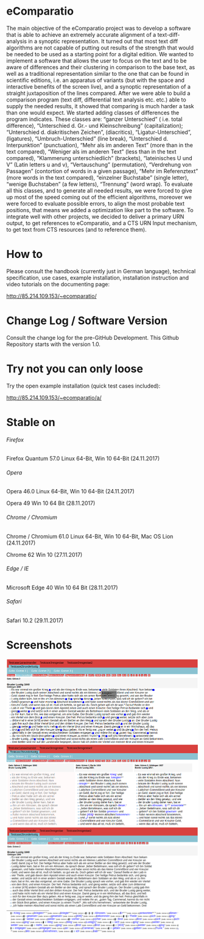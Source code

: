 # eComparatio
The main objective of the eComparatio project was to develop a software that is able to achieve an extremely accurate alignment of a text-diff-analysis in a synoptic representation. It turned out that most text diff algorithms are not capable of putting out results of the strength that would be needed to be used as a starting point for a digital edition. We wanted to implement a software that allows the user to focus on the text and to be aware of differences and their clustering in comparison to the base text, as well as a traditional representation similar to the one that can be found in scientific editions, i.e. an apparatus of variants (but with the space and interactive benefits of the screen live), and a synoptic representation of a straight juxtaposition of the lines compared. After we were able to build a comparison program (text diff, differential text analysis etc. etc.) able to supply the needed results, it showed that comparing is much harder a task than one would expect. We started adding classes of differences the program indicates. These classes are: “ganzer Unterschied” ( i.e. total difference), “Unterschied d. Gr.- und Kleinschreibung” (capitalization); “Unterschied d. diakritischen Zeichen”, (diacritics), “Ligatur-Unterschied”, (ligatures), “Umbruch-Unterschied” (line break), “Unterschied d. Interpunktion” (punctuation), “Mehr als im anderen Text” (more than in the text compared), “Weniger als im anderen Text” (less than in the text compared), “Klammerung unterschiedlich” (brackets), “lateinisches U und V” (Latin letters u and v), “Vertauschung” (permutation), “Verdrehung von Passagen” (contortion of words in a given passage), “Mehr im Referenztext” (more words in the text compared), “einzelner Buchstabe” (single letter), “wenige Buchstaben” (a few letters), “Trennung” (word wrap). To evaluate all this classes, and to generate all needed results, we were forced to give up most of the speed coming out of the efficient algorithms, moreover we were forced to evaluate possible errors, to align the most probable text positions, that means we added a optimization like part to the software. To integrate well with other projects, we decided to deliver a primary URN output, to get references to eComparatio, and a CTS URN Input mechanism, to get text from CTS resources (and to reference them).

# How to
Please consult the handbook (currently just in German language), technical specification, use cases, example installation, installation instruction and video tutorials on the documenting page:

http://85.214.109.153/~ecomparatio/

# Change Log / Software Version
Consult the change log for the pre-GitHub Development. This Github Repository starts with the version 1.0.

# Try not you can only loose
Try the open example installation (quick test cases included):

http://85.214.109.153/~ecomparatio/a/

# Stable on 

###### Firefox 

Firefox Quantum 57.0 Linux 64-Bit, Win 10 64-Bit (24.11.2017)

###### Opera

Opera 46.0 Linux 64-Bit, Win 10 64-Bit (24.11.2017)

Opera 49 Win 10 64 Bit (28.11.2017)

###### Chrome / Chromium

Chrome / Chromium 61.0 Linux 64-Bit, Win 10 64-Bit, Mac OS Lion (24.11.2017)

Chrome 62 Win 10 (27.11.2017)

###### Edge / IE

Microsoft Edge 40 Win 10 64 Bit (28.11.2017)

###### Safari

Safari 10.2 (29.11.2017)

# Screenshots
![ScreenShot](screen1.png)
![ScreenShot](screen2.png)
![ScreenShot](screen3.png)





